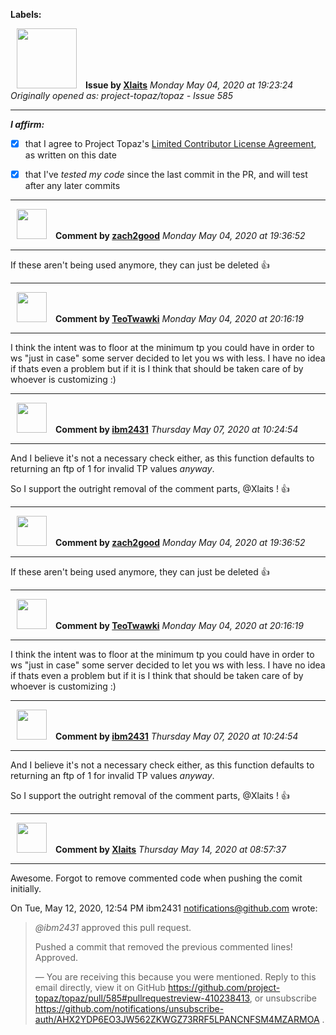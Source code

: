 **Labels:**



<a href="https://github.com/Xlaits"><img src="https://avatars1.githubusercontent.com/u/32484365?v=4" width="96" height="96" hspace="10"></img></a> **Issue by [Xlaits](https://github.com/Xlaits)**
_Monday May 04, 2020 at 19:23:24_
_Originally opened as: project-topaz/topaz - Issue 585_

----

<!-- place 'x' mark between square [] brackets to affirm: -->
**_I affirm:_**
- [x] that I agree to Project Topaz's [Limited Contributor License Agreement](http://project-topaz.com/blob/release/CONTRIBUTOR_AGREEMENT.md), as written on this date
- [x] that I've _tested my code_ since the last commit in the PR, and will test after any later commits



----
<a href="https://github.com/zach2good"><img src="https://avatars3.githubusercontent.com/u/1389729?v=4" width="48" height="48" hspace="10"></img></a> **Comment by [zach2good](https://github.com/zach2good)**
_Monday May 04, 2020 at 19:36:52_

----

If these aren't being used anymore, they can just be deleted 👍 


----
<a href="https://github.com/TeoTwawki"><img src="https://avatars0.githubusercontent.com/u/6871475?v=4" width="48" height="48" hspace="10"></img></a> **Comment by [TeoTwawki](https://github.com/TeoTwawki)**
_Monday May 04, 2020 at 20:16:19_

----

I think the intent was to floor at the minimum tp you could have in order to ws "just in case" some server decided to let you ws with less. I have no idea if thats even a problem but if it is I think that should be taken care of by whoever is customizing :)


----
<a href="https://github.com/ibm2431"><img src="https://avatars3.githubusercontent.com/u/13112942?v=4" width="48" height="48" hspace="10"></img></a> **Comment by [ibm2431](https://github.com/ibm2431)**
_Thursday May 07, 2020 at 10:24:54_

----

And I believe it's not a necessary check either, as this function defaults to returning an ftp of 1 for invalid TP values _anyway_.

So I support the outright removal of the comment parts, @Xlaits ! 👍 


----
<a href="https://github.com/zach2good"><img src="https://avatars3.githubusercontent.com/u/1389729?v=4" width="48" height="48" hspace="10"></img></a> **Comment by [zach2good](https://github.com/zach2good)**
_Monday May 04, 2020 at 19:36:52_

----

If these aren't being used anymore, they can just be deleted 👍 


----
<a href="https://github.com/TeoTwawki"><img src="https://avatars0.githubusercontent.com/u/6871475?v=4" width="48" height="48" hspace="10"></img></a> **Comment by [TeoTwawki](https://github.com/TeoTwawki)**
_Monday May 04, 2020 at 20:16:19_

----

I think the intent was to floor at the minimum tp you could have in order to ws "just in case" some server decided to let you ws with less. I have no idea if thats even a problem but if it is I think that should be taken care of by whoever is customizing :)


----
<a href="https://github.com/ibm2431"><img src="https://avatars3.githubusercontent.com/u/13112942?v=4" width="48" height="48" hspace="10"></img></a> **Comment by [ibm2431](https://github.com/ibm2431)**
_Thursday May 07, 2020 at 10:24:54_

----

And I believe it's not a necessary check either, as this function defaults to returning an ftp of 1 for invalid TP values _anyway_.

So I support the outright removal of the comment parts, @Xlaits ! 👍 


----
<a href="https://github.com/Xlaits"><img src="https://avatars1.githubusercontent.com/u/32484365?v=4" width="48" height="48" hspace="10"></img></a> **Comment by [Xlaits](https://github.com/Xlaits)**
_Thursday May 14, 2020 at 08:57:37_

----

Awesome. Forgot to remove commented code when pushing the comit initially.

On Tue, May 12, 2020, 12:54 PM ibm2431 <notifications@github.com> wrote:

> *@ibm2431* approved this pull request.
>
> Pushed a commit that removed the previous commented lines! Approved.
>
> —
> You are receiving this because you were mentioned.
> Reply to this email directly, view it on GitHub
> <https://github.com/project-topaz/topaz/pull/585#pullrequestreview-410238413>,
> or unsubscribe
> <https://github.com/notifications/unsubscribe-auth/AHX2YDP6EO3JW562ZKWGZ73RRF5LPANCNFSM4MZARMOA>
> .
>

